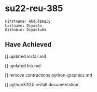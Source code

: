 # su22-reu-385

```
Firstname: AbdulBaqiy
Lastname: Diyaolu
Githubid: Diyaolu04
```
## Have Achieved
 [] updated install.md
 
 [] updated bio.md
 
 [] remove contractions python-graphics.md
 
 [] python3.10.5 install documentation
